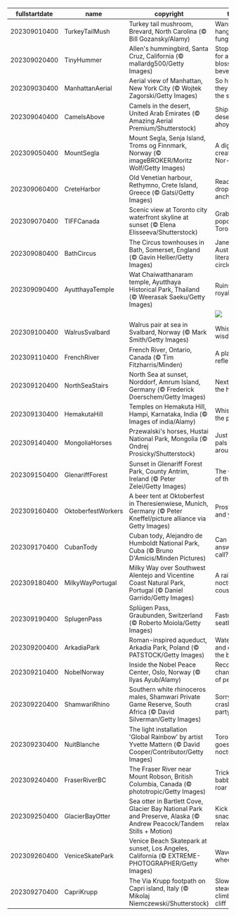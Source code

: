 |fullstartdate|name|copyright|title|image|
|--|--|--|--|--|
202309010400|TurkeyTailMush|Turkey tail mushroom, Brevard, North Carolina (© Bill Gozansky/Alamy)|Wanna hang with a fungi?|![](/en-CA/2023/09/202309010400TurkeyTailMush.jpg)|
202309020400|TinyHummer|Allen's hummingbird, Santa Cruz, California (© mallardg500/Getty Images)|Stopping for a blossom beverage|![](/en-CA/2023/09/202309020400TinyHummer.jpg)|
202309030400|ManhattanAerial|Aerial view of Manhattan, New York City (© Wojtek Zagorski/Getty Images)|So high they touch the sky|![](/en-CA/2023/09/202309030400ManhattanAerial.jpg)|
202309040400|CamelsAbove|Camels in the desert, United Arab Emirates (© Amazing Aerial Premium/Shutterstock)|Ships of the desert, ahoy!|![](/en-CA/2023/09/202309040400CamelsAbove.jpg)|
202309050400|MountSegla|Mount Segla, Senja Island, Troms og Finnmark, Norway (© imageBROKER/Moritz Wolf/Getty Images)|A digital creation? Nor-way!|![](/en-CA/2023/09/202309050400MountSegla.jpg)|
202309060400|CreteHarbor|Old Venetian harbour, Rethymno, Crete Island, Greece (© Gatsi/Getty Images)|Ready to drop anchor?|![](/en-CA/2023/09/202309060400CreteHarbor.jpg)|
202309070400|TIFFCanada|Scenic view at Toronto city waterfront skyline at sunset (© Elena Elisseeva/Shutterstock)|Grab your popcorn, Toronto|![](/en-CA/2023/09/202309070400TIFFCanada.jpg)|
202309080400|BathCircus|The Circus townhouses in Bath, Somerset, England (© Gavin Hellier/Getty Images)|Jane Austen's literary circle|![](/en-CA/2023/09/202309080400BathCircus.jpg)|
202309090400|AyutthayaTemple|Wat Chaiwatthanaram temple, Ayutthaya Historical Park, Thailand (© Weerasak Saeku/Getty Images)|Ruins of a royal temple|![](/en-CA/2023/09/202309090400AyutthayaTemple.jpg)|
||||![](/en-CA/2023/09/.jpg)|
202309100400|WalrusSvalbard|Walrus pair at sea in Svalbard, Norway (© Mark Smith/Getty Images)|Whiskery wisdom|![](/en-CA/2023/09/202309100400WalrusSvalbard.jpg)|
202309110400|FrenchRiver|French River, Ontario, Canada (© Tim Fitzharris/Minden)|A place to reflect|![](/en-CA/2023/09/202309110400FrenchRiver.jpg)|
202309120400|NorthSeaStairs|North Sea at sunset, Norddorf, Amrum Island, Germany (© Frederick Doerschem/Getty Images)|Next stop, the horizon|![](/en-CA/2023/09/202309120400NorthSeaStairs.jpg)|
202309130400|HemakutaHill|Temples on Hemakuta Hill, Hampi, Karnataka, India (© Images of india/Alamy)|Whispers of the past|![](/en-CA/2023/09/202309130400HemakutaHill.jpg)|
202309140400|MongoliaHorses|Przewalski's horses, Hustai National Park, Mongolia (© Ondrej Prosicky/Shutterstock)|Just two pals horsin’ around|![](/en-CA/2023/09/202309140400MongoliaHorses.jpg)|
202309150400|GlenariffForest|Sunset in Glenariff Forest Park, County Antrim, Ireland (© Peter Zelei/Getty Images)|The Queen of the Glens|![](/en-CA/2023/09/202309150400GlenariffForest.jpg)|
202309160400|OktoberfestWorkers|A beer tent at Oktoberfest in Theresienwiese, Munich, Germany (© Peter Kneffel/picture alliance via Getty Images)|Prost to you and yours!|![](/en-CA/2023/09/202309160400OktoberfestWorkers.jpg)|
202309170400|CubanTody|Cuban tody, Alejandro de Humboldt National Park, Cuba (© Bruno D'Amicis/Minden Pictures)|Can you answer the call?|![](/en-CA/2023/09/202309170400CubanTody.jpg)|
202309180400|MilkyWayPortugal|Milky Way over Southwest Alentejo and Vicentine Coast Natural Park, Portugal (© Daniel Garrido/Getty Images)|A rainbow's nocturnal cousin|![](/en-CA/2023/09/202309180400MilkyWayPortugal.jpg)|
202309190400|SplugenPass|Splügen Pass, Graubunden, Switzerland (© Roberto Moiola/Getty Images)|Fasten your seatbelts!|![](/en-CA/2023/09/202309190400SplugenPass.jpg)|
202309200400|ArkadiaPark|Roman-inspired aqueduct, Arkadia Park, Poland (© PATSTOCK/Getty Images)|Water under and over the bridge|![](/en-CA/2023/09/202309200400ArkadiaPark.jpg)|
202309210400|NobelNorway|Inside the Nobel Peace Center, Oslo, Norway (© Ilyas Ayub/Alamy)|Recognising champions of peace|![](/en-CA/2023/09/202309210400NobelNorway.jpg)|
202309220400|ShamwariRhino|Southern white rhinoceros males, Shamwari Private Game Reserve, South Africa (© David Silverman/Getty Images)|Sorry to crash your party|![](/en-CA/2023/09/202309220400ShamwariRhino.jpg)|
202309230400|NuitBlanche|The light installation 'Global Rainbow' by artist Yvette Mattern (© David Cooper/Contributor/Getty Images)|Toronto goes nocturnal|![](/en-CA/2023/09/202309230400NuitBlanche.jpg)|
202309240400|FraserRiverBC|The Fraser River near Mount Robson, British Columbia, Canada (© phototropic/Getty Images)|Trickle, babble, or roar|![](/en-CA/2023/09/202309240400FraserRiverBC.jpg)|
202309250400|GlacierBayOtter|Sea otter in Bartlett Cove, Glacier Bay National Park and Preserve, Alaska (© Andrew Peacock/Tandem Stills + Motion)|Kick back, snack, and relax|![](/en-CA/2023/09/202309250400GlacierBayOtter.jpg)|
202309260400|VeniceSkatePark|Venice Beach Skatepark at sunset, Los Angeles, California (© EXTREME-PHOTOGRAPHER/Getty Images)|Waves for wheels|![](/en-CA/2023/09/202309260400VeniceSkatePark.jpg)|
202309270400|CapriKrupp|The Via Krupp footpath on Capri island, Italy (© Mikolaj Niemczewski/Shutterstock)|Slow and steady climbs the cliff|![](/en-CA/2023/09/202309270400CapriKrupp.jpg)|

